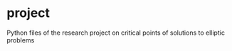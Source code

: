 # project
Python files of the research project on critical points of solutions to elliptic problems
